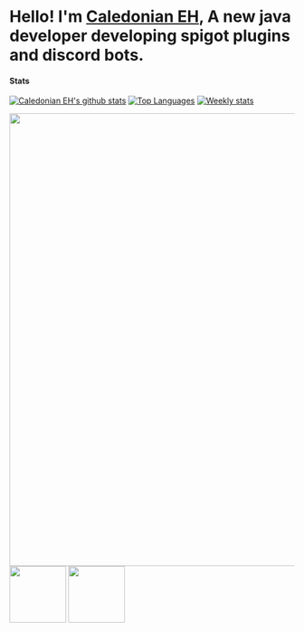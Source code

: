 # Hello! I'm [Caledonian EH](https://www.github.com/CaledonianEH "GitHub"), A new java developer developing spigot plugins and discord bots.


#### Stats
[![Caledonian EH's github stats](https://github-readme-stats.vercel.app/api?username=CaledonianEH)](https://github.com/CaledonianEH)
[![Top Languages](https://github-readme-stats.vercel.app/api/top-langs/?username=CaledonianEH)](https://github.com/CaledonianEH)
[![Weekly stats](https://github-readme-stats.vercel.app/api/wakatime?username=CaledonianEH)](https://github.com/CaledonianEH)


<p float="left">
  <img src="https://github-readme-stats.vercel.app/api?username=CaledonianEH" width="800" />
  <img src="/img2.png" width="100" /> 
  <img src="/img3.png" width="100" />
</p>
